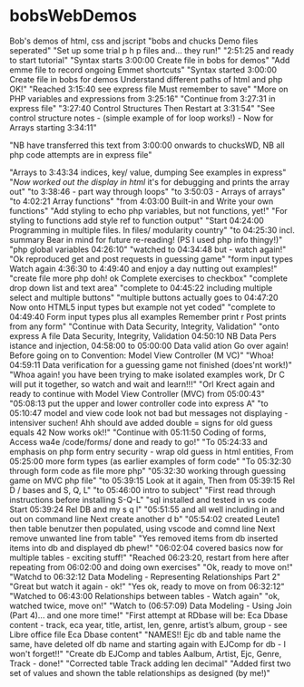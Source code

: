 # bobsWebDemos
Bob's demos of html, css and jscript 
"bobs and chucks Demo files seperated"
"Set up some trial p h p files and... they run!"
"2:51:25 and ready to start tutorial"
"Syntax starts 3:00:00 Create file in bobs for demos"
"Add emme file to record ongoing Emmet shortcuts"
"Syntax started 3:00:00 Create file in bobs for demos Understand different paths of html and php OK!"
"Reached 3:15:40 see express file Must remember to save"
"More on PHP variables and expressions from 3:25:16"
"Continue from 3:27:31 in express file"
"3:27:40 Control Structures Then Restart at 3:31:54"
"See control structure notes - (simple example of for loop works!) - 
Now for Arrays starting 3:34:11"

"NB have transferred this text from 3:00:00 onwards to chucksWD, NB all php code attempts are in express file"

"Arrays to 3:43:34 indices, key/ value, dumping See examples in express"
"*Now worked out the display in html* it's for debugging and prints the array out"
"to 3:38:46 - part way through loops"
"to 3:50:03 - Arrays of arrays"
"to 4:02:21 Array functions"
"from 4:03:00 Built-in and Write your own functions"
"Add styling to echo php variables, but not functions, yet!"
"For styling to functions add style ref to function output"
"Start 04:24:00 Programming in multiple files. In files/ modularity country" 
"to 04:25:30 incl. summary Bear in mind for future re-reading! (PS I used php info thingy!)"
"php global variables 04:26:10"
"watched to 04:34:48 but - watch again!"
"Ok reproduced get and post requests in guessing game"
"form input types Watch again 4:36:30 to 4:49:40 and enjoy a day nutting out examples!"
"create file more php doh! ok Complete exercises to checkbox"
"complete drop down list and text area"
"complete to 04:45:22 including multiple select and multiple buttons"
"multiple buttons actually goes to 04:47:20 Now onto HTML5 input types but example not yet coded"
"complete to 04:49:40 Form input types plus all examples Remember print r Post prints from any form" "Continue with Data Security, Integrity, Validation"
"onto express A file  Data Security, Integrity, Validation 04:50:10 NB Data Pers istance and injection, 04:58:00 to 05:00:00 Data valid ation Go over again! Before going on to Convention: Model View Controller (M VC)"
"Whoa! 04:59:11 Data verification for a guessing game not finished (does'nt work!)"
"Whoa again! you have been trying to make isolated examples work, Dr C will put it together, so watch and wait and learn!!!"
"Orl Krect again and ready to continue with Model View Controller (MVC) from 05:00:43"
"05:08:13 put the upper and lower controller code into express A"
"to 05:10:47 model and view code look not bad but messages not displaying - intensiver suchen! Ahh should ave added double = signs for old guess equals 42 Now works ok!!"
"Continue with 05:11:50 Coding of forms, Access wa4e /code/forms/ done and ready to go!"
"To 05:24:33 and emphasis on php form entry security - wrap old guess in html entities, From 05:25:00 more form types (as earlier examples of form code"
"To 05:32:30 through form code as file more php"
"05:32:30 working through guessing game on MVC php file"
"to 05:39:15  Look at it again, Then from 05:39:15 Rel D / bases and S, Q, L"
"to 05:46:00 intro to subject"
"First read through instructions before installing S-Q-L"
"sql installed and tested in vs code Start 05:39:24 Rel DB and my s q l"
"05:51:55 and all well including in and out on command line Next create another d b"
"05:54:02 created Leute1 then table benutzer then populated, using vscode and comnd line Next remove unwanted line from table"
"Yes removed items from db inserted items into db and displayed db phew!"
"06:02:04 covered basics now for multiple tables - exciting stuff!"
"Reached 06:23:20, restart from here after repeating from 06:02:00 and doing own exercises" 
"Ok, ready to move on!"
"Watchd to 06:32:12 Data Modeling - Representing Relationships Part 2"
"Great but watch it again - ok!"
"Yes ok, ready to move on from 06:32:12"
"Watched to 06:43:00 Relationships between tables - Watch again"
"ok, watched twice, move on!"
"Watch to  (06:57:09) Data Modeling - Using Join (Part 4)... and one more time!"
"First attempt at RDbase will be: Eca Dbase content - track, eca year, title, artist, len, genre,  artist’s album, group - see Libre office file Eca Dbase content"
"NAMES!! Ejc db and table name the same, have deleted olf db name and starting again with EJComp for db - I won't forget!!"
"Create db EJComp and tables Aalbum, Artist, Ejc, Genre, Track - done!"
"Corrected table Track adding len decimal"
"Added first two set of values and shown the table relationships as designed (by me!)"
